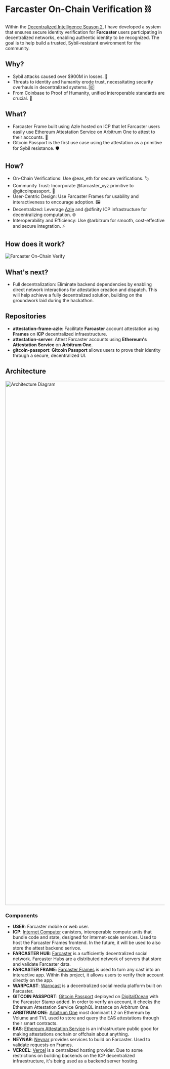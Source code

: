 # Farcaster On-Chain Verification ⛓️

Within the [Decentralized Intelligence Season 2](https://learnweb3.io/hackathons/decentralized-intelligence-season-2/), I have developed a system that ensures secure identity verification for **Farcaster** users participating in decentralized networks, enabling authentic identity to be recognized. The goal is to help build a trusted, Sybil-resistant environment for the community.

## Why?

- Sybil attacks caused over $900M in losses. 💸
- Threats to identity and humanity erode trust, necessitating security overhauls in decentralized systems. 🆔
- From Coinbase to Proof of Humanity, unified interoperable standards are crucial. 🔗

## What?

- Farcaster Frame built using Azle hosted on ICP that let Farcaster users easily use Ethereum Attestation Service on Arbitrum One to attest to their accounts. 🎫
- Gitcoin Passport is the first use case using the attestation as a primitive for Sybil resistance. 🛡️

## How?

- On-Chain Verifications: Use @eas_eth for secure verifications. 🏷️
- Community Trust: Incorporate @farcaster_xyz primitive to @gitcoinpassport. 🛂
- User-Centric Design: Use Farcaster Frames for usability and interactiveness to encourage adoption. 🖼️
- Decentralized: Leverage [Azle](https://github.com/demergent-labs/azle) and @dfinity ICP infrastructure for decentralizing computation. 🌐
- Interoperability and Efficiency: Use @arbitrum for smooth, cost-effective and secure integration. ⚡
 
## How does it work?

![Farcaster On-Chain Verify](https://github.com/Farcaster-On-Chain-Verification/.github/assets/1372744/120ad552-e0ec-4829-8614-1db14e656fda)

## What's next?

- Full decentralization: Eliminate backend dependencies by enabling direct network interactions for attestation creation and dispatch. This will help achieve a fully decentralized solution, building on the groundwork laid during the hackathon.

## Repositories
- **attestation-frame-azle**: Facilitate **Farcaster** account attestation using **Frames** on **ICP** decentralized infraestructure.
- **attestation-server**: Attest Farcaster accounts using **Ethereum's Attestation Service** on **Arbitrum One**.
- **gitcoin-passport**: **Gitcoin Passport** allows users to prove their identity through a secure, decentralized UI.

## Architecture

<img width="1657" alt="Architecture Diagram" src="https://github.com/Farcaster-On-Chain-Verification/.github/assets/1372744/055833fd-7e88-4a97-b240-b808cfbe5c6f">

### Components

- **USER**: Farcaster mobile or web user.
- **ICP**: [Internet Computer](https://internetcomputer.org/) canisters, interoperable compute units that bundle code and state, designed for internet-scale services. Used to host the Farcaster Frames frontend. In the future, it will be used to also store the attest backend serivce.
- **FARCASTER HUB**: [Farcaster](https://www.farcaster.xyz/) is a sufficiently decentralized social network. Farcaster Hubs are a distributed network of servers that store and validate Farcaster data.
- **FARCASTER FRAME**: [Farcaster Frames](https://docs.farcaster.xyz/learn/what-is-farcaster/frames) is used to turn any cast into an interactive app. Within this project, it allows users to verify their account directly on the app.
- **WARPCAST**: [Warpcast](https://warpcast.com/) is a decentralized social media platform built on Farcaster.
- **GITCOIN PASSPORT**: [Gitcoin Passport](https://www.passport.xyz/) deployed on [DigitalOcean](https://digitalocean.com/) with the Farcaster Stamp added. In order to verify an account, it checks the Ethereum Attestation Service GraphQL instance on Arbitrum One.
- **ARBITRUM ONE**: [Arbitrum One](https://arbitrum.io/) most dominant L2 on Ethereum by Volume and TVL used to store and query the EAS attestations through their smart contracts.
- **EAS**: [Ethereum Attestation Service](https://attest.org) is an infrastructure public good for making attestations onchain or offchain about anything.
- **NEYNAR**: [Neynar](https://neynar.com/) provides services to build on Farcaster. Used to validate requests on Frames.
- **VERCEL**: [Vercel](https://vercel.com/) is a centralized hosting provider. Due to some restrictions on building backends on the ICP decentralized infraestructure, it's being used as a backend server hosting.



